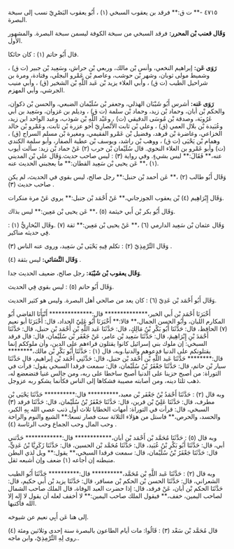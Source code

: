 ٤٧١٥ -** ت ق:** فرقد بن يعقوب السبخي (١) ، أَبُو يعقوب البَصْرِيّ نسب إلى سبخة البصرة.

**وَقَال قعنب بْن المحرر:** فرقد السبخي من سبخة الكوفة ليسمن سبخة البصرة. والمشهور الأول.

قال أَبُو حاتم (١) : كان حائكا.

**رَوَى عَن:** إبراهيم النخعي، وأنس بْن مالك، وربعي بْن حراش، وسَعِيد بْن جبير (ت ق) ، وشميط مولى ثوبان، وشهر بْن حوشب، وعاصم بْن عَمْرو البجلي، وقتادة، ومرة بن شراحيل الطيب (ت ق) ، وأبي العلاء يزيد بْن عَبد اللَّهِ بْن الشخير (ق) ، وأبي منيب الجرشي، وأبي المهزم.

**رَوَى عَنه:** أشرس أَبُو شَيْبَان الهذلي، وجعفر بْن سُلَيْمان الضبعي، والحسن بْن ذكوان، والحكم بْن أبان، وحماد بْن زيد، وحماد بْن سلمة (ت ق) ، وديلم بن غزوان، وسَعِيد بن أَبي عَرُوبَة، وصدقة بْن مُوسَى الدقيقي (ت) ، وعَبْد اللَّهِ بْن شوذب، وعبد الواحد ابن زيد، وعُبَيدة بْن بلال العمي (ق) ، وعلي بْن ثابت الأَنْصارِيّ أخو عزرة بْن ثابت، وعَمْرو بْن خالد الخزاعي، وغاضرة بْن قرهد، وفضيل بْن عَمْرو الفقيمي، ومغيرة بْن مسلم السراج (ق) ، وهمام بْن يَحْيَى (ت ق) ، ووهب بْن راشد، ويوسف بْن عطية الصفار، وأبو سلمة الكندي (ت) وأبو عَمْرو بن العلاء النحوي. قال سُلَيْمان بْن حرب (٢) عَنْ حماد بْن زيد: سألت أيوب عنه،** فَقَالَ:** ليس بشيءٍ. وفي رواية (٣) : ليس صاحب حديث.وَقَال علي بْن المديني (١) ،** عَن يحيى بْن سَعِيد القطان:** ما يعجبني الحديث عنه.

وَقَال أَبُو طالب (٢) ،** عَن أحمد بْن حنبل:** رجل صالح، ليس بقوي في الحديث، لم يكن صاحب حديث (٣) .

وَقَال إِبْرَاهِيم (٤) بْن يعقوب الجوزجاني،** عَنْ أَحْمَد بْن حنبل:** يروي عَنْ مرة منكرات.

وَقَال أَبُو بكر بْن أَبي خيثمة (٥) ،** عَن يحيى بْن مَعِين:** ليس بذاك.

وَقَال عثمان بْن سَعِيد الدارمي (٦) ،** عَنْ يحيى بْن مَعِين:** ثقة (٧) .وقَال البُخارِيُّ (١) : فِي حديثه مناكير.

وَقَال التِّرْمِذِيّ (٢) : تكلم فِيهِ يَحْيَى بْن سَعِيد، وروى عنه الناس (٣) .

**وَقَال النَّسَائي:** ليس بثقة (٤) .

**وَقَال يعقوب بْن شَيْبَة:** رجل صالح، ضعيف الحديث جدا.

وَقَال أَبُو حاتم (٥) : ليس بقوي فِي الحديث.

وَقَال أَبُو أَحْمَد بْن عَدِيّ (٦) : كان يعد من صالحي أهل البصرة. وليس هو كثير الحديث.

أَخْبَرَنَا أَحْمَد بْن أَبي الخير،************** قال:************** أَنْبَأَنَا القاضي أَبُو المكارم اللبان، وأَبُو الحسن الجمال،** قالا:** أَخْبَرَنَا أَبُو عَلِيّ الحداد، قال: أَخْبَرَنَا أبو نعيم (٧) الحافظ، قال: حَدَّثَنَا أَبُو بَكْرِ بْنُ مَالِكٍ، قال: حَدَّثَنَا عَبد اللَّهِ بْن أَحْمَد بْن حنبل، قال: حَدَّثَنَا أَحْمَدَ بْنِ إِبْرَاهِيمَ، قال: حَدَّثَنَا سَعِيد بْن عامر، عَنْ جَعْفَر بْن سُلَيْمان، قال: قال فرقد السبخي: إن ملوك بني إسرائيل كانوا يقتلون قراءهم على الدين، وأن ملوككم إنما يقتلونكم على الدنيا فدعوهم والدنيا.وبه، قال (١) : حَدَّثَنَا أَبُو بَكْرِ بْن مالك،******** قال:******** حَدَّثَنَا عَبد اللَّهِ بْن أَحْمَد بْن حنبل، قال: حَدَّثَنِي أَحْمَد بْن إبراهيم، قال حَدَّثَنَا سيار بْن حاتم، قال: حَدَّثَنَا جَعْفَرُ بْنُ سُلَيْمان، قال: سمعت فرقدا السبخي يقول: قرأت في التوراة: من أصبح حزينا على الدنيا أصبح ساخطا على ربه، ومن جالس غنيا فتضعضع له، ذهب ثلثا دينه، ومن أصابته مصيبة فشكاها إلى الناس فكأنما يشكو ربه عزوجل.

وبه قال (٢) : حَدَّثَنَا أَحْمَدُ بْنُ جَعْفَر بْن معبد،********** قال:********** حَدَّثَنَا يَحْيَى بْن مطرف، قال: حَدَّثَنَا عَلِيّ بْن قرين، قال: حَدَّثَنَا جَعْفَرُ بْنُ سُلَيْمان، قال: حَدَّثَنَا فرقد (٣) السبخي، قال: قرأت في التوراة: أمهات الخطايا ثلاث أول ذنب عصي الله بِهِ الكبر، والحسد، والحرص،** فاستل من هؤلاء الثلاثة ست فصار تسعا:** الشبع والنوم والراحة وحب المال وحب الجماع وحب الرئاسة (٤) .

وبه قال (٥) : حَدَّثَنَا مُحَمَّد بْن أَحْمَد بْن أبان،************ قال:************ حَدَّثني أبي، قال: حَدَّثَنَا أَبُو بَكْرِ بْنُ عُبَيد، قال: حَدَّثَنَا مُحَمَّد بْن الحسين، قال: حَدَّثَنَا زَكَرِيَّا بْنُ عَدِيٍّ، قال: حَدَّثَنَا جَعْفَرُ بْنُ سُلَيْمان، قال: سمعت فرقدا السبخي،** يقول:** ويل لذي البطن منبطنه إن أجاعه (١) ضعف وإن أشبعه ثقل.

وبه قال (٢) : حَدَّثَنَا عَبد اللَّهِ بْن مُحَمَّد،********** قال:********** حَدَّثَنَا أَبُو الطيب الشعراني، قال: حَدَّثَنَا الحسن بْن الحكم بْن مسافر، قال: حَدَّثَنَا يزيد بْن أَبي حكيم، قال: حَدَّثَنَا الحكم بْن أبان، عَنْ فرقد، قال: إذا حضرت العبد الوفاة، قال الملك صاحب الشمال لصاحب اليمين، خفف،** فيقول الملك صاحب اليمين:** لا أخفف لعله أن يقول لا إله إلا الله فأكتبها.

إلى هنا عَن أَبِي نعيم عن شيوخه.

قال مُحَمَّد بْن سَعْد (٣) : قَالُوا: مات أيام الطاعون بالبصرة سنة إحدى وثلاثين ومئة (٤) .روى لِهِ التِّرْمِذِيّ، وابن ماجه.